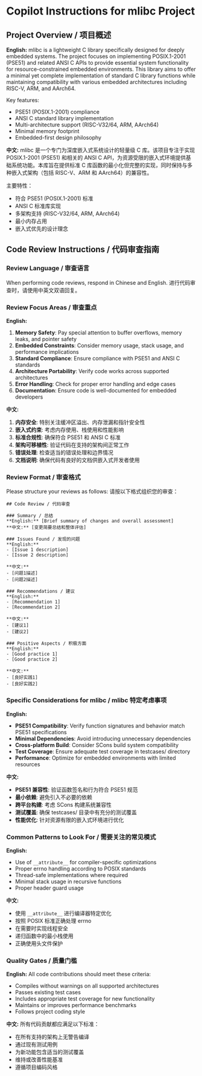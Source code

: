 # Copilot Instructions for mlibc Project

## Project Overview / 项目概述

**English:**
mlibc is a lightweight C library specifically designed for deeply embedded systems. The project focuses on implementing POSIX.1-2001 (PSE51) and related ANSI C APIs to provide essential system functionality for resource-constrained embedded environments. This library aims to offer a minimal yet complete implementation of standard C library functions while maintaining compatibility with various embedded architectures including RISC-V, ARM, and AArch64.

Key features:
- PSE51 (POSIX.1-2001) compliance
- ANSI C standard library implementation
- Multi-architecture support (RISC-V32/64, ARM, AArch64)
- Minimal memory footprint
- Embedded-first design philosophy

**中文:**
mlibc 是一个专门为深度嵌入式系统设计的轻量级 C 库。该项目专注于实现 POSIX.1-2001 (PSE51) 和相关的 ANSI C API，为资源受限的嵌入式环境提供基础系统功能。本库旨在提供标准 C 库函数的最小化但完整的实现，同时保持与多种嵌入式架构（包括 RISC-V、ARM 和 AArch64）的兼容性。

主要特性：
- 符合 PSE51 (POSIX.1-2001) 标准
- ANSI C 标准库实现
- 多架构支持 (RISC-V32/64, ARM, AArch64)
- 最小内存占用
- 嵌入式优先的设计理念

## Code Review Instructions / 代码审查指南

### Review Language / 审查语言
When performing code reviews, respond in Chinese and English.
进行代码审查时，请使用中英文双语回复。

### Review Focus Areas / 审查重点

**English:**
1. **Memory Safety**: Pay special attention to buffer overflows, memory leaks, and pointer safety
2. **Embedded Constraints**: Consider memory usage, stack usage, and performance implications
3. **Standard Compliance**: Ensure compliance with PSE51 and ANSI C standards
4. **Architecture Portability**: Verify code works across supported architectures
5. **Error Handling**: Check for proper error handling and edge cases
6. **Documentation**: Ensure code is well-documented for embedded developers

**中文:**
1. **内存安全**: 特别关注缓冲区溢出、内存泄漏和指针安全性
2. **嵌入式约束**: 考虑内存使用、栈使用和性能影响
3. **标准合规性**: 确保符合 PSE51 和 ANSI C 标准
4. **架构可移植性**: 验证代码在支持的架构间正常工作
5. **错误处理**: 检查适当的错误处理和边界情况
6. **文档说明**: 确保代码有良好的文档供嵌入式开发者使用

### Review Format / 审查格式

Please structure your reviews as follows:
请按以下格式组织您的审查：

```
## Code Review / 代码审查

### Summary / 总结
**English:** [Brief summary of changes and overall assessment]
**中文:** [变更简要总结和整体评估]

### Issues Found / 发现的问题
**English:**
- [Issue 1 description]
- [Issue 2 description]

**中文:**
- [问题1描述]
- [问题2描述]

### Recommendations / 建议
**English:**
- [Recommendation 1]
- [Recommendation 2]

**中文:**
- [建议1]
- [建议2]

### Positive Aspects / 积极方面
**English:**
- [Good practice 1]
- [Good practice 2]

**中文:**
- [良好实践1]
- [良好实践2]
```

### Specific Considerations for mlibc / mlibc 特定考虑事项

**English:**
- **PSE51 Compatibility**: Verify function signatures and behavior match PSE51 specifications
- **Minimal Dependencies**: Avoid introducing unnecessary dependencies
- **Cross-platform Build**: Consider SCons build system compatibility
- **Test Coverage**: Ensure adequate test coverage in testcases/ directory
- **Performance**: Optimize for embedded environments with limited resources

**中文:**
- **PSE51 兼容性**: 验证函数签名和行为符合 PSE51 规范
- **最小依赖**: 避免引入不必要的依赖
- **跨平台构建**: 考虑 SCons 构建系统兼容性
- **测试覆盖**: 确保 testcases/ 目录中有充分的测试覆盖
- **性能优化**: 针对资源有限的嵌入式环境进行优化

### Common Patterns to Look For / 需要关注的常见模式

**English:**
- Use of `__attribute__` for compiler-specific optimizations
- Proper errno handling according to POSIX standards
- Thread-safe implementations where required
- Minimal stack usage in recursive functions
- Proper header guard usage

**中文:**
- 使用 `__attribute__` 进行编译器特定优化
- 按照 POSIX 标准正确处理 errno
- 在需要时实现线程安全
- 递归函数中的最小栈使用
- 正确使用头文件保护

### Quality Gates / 质量门槛

**English:**
All code contributions should meet these criteria:
- Compiles without warnings on all supported architectures
- Passes existing test cases
- Includes appropriate test coverage for new functionality
- Maintains or improves performance benchmarks
- Follows project coding style

**中文:**
所有代码贡献都应满足以下标准：
- 在所有支持的架构上无警告编译
- 通过现有测试用例
- 为新功能包含适当的测试覆盖
- 维持或改善性能基准
- 遵循项目编码风格
